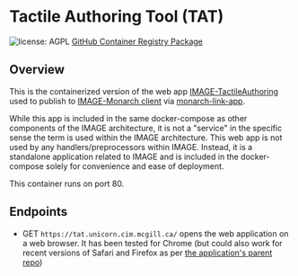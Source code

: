 # Tactile Authoring Tool (TAT)

![license: AGPL](https://img.shields.io/badge/license-AGPL-success) [GitHub Container Registry Package](https://github.com/Shared-Reality-Lab/IMAGE-server/pkgs/container/image-service-tat)

## Overview

This is the containerized version of the web app [IMAGE-TactileAuthoring](https://github.com/Shared-Reality-Lab/IMAGE-TactileAuthoring) used to publish to [IMAGE-Monarch client](https://github.com/Shared-Reality-Lab/IMAGE-Monarch) via [monarch-link-app](https://github.com/Shared-Reality-Lab/IMAGE-server/tree/main/services/monarch-link-app).

While this app is included in the same docker-compose as other components of the IMAGE architecture, it is not a "service" in the specific sense the term is used within the IMAGE architecture. This web app is not used by any handlers/preprocessors within IMAGE. Instead, it is a standalone application related to IMAGE and is included in the docker-compose solely for convenience and ease of deployment.

This container runs on port 80.

## Endpoints
- GET `https://tat.unicorn.cim.mcgill.ca/` opens the web application on a web browser. It has been tested for Chrome (but could also work for recent versions of Safari and Firefox as per [the application's parent repo](https://github.com/SVG-Edit/svgedit))
